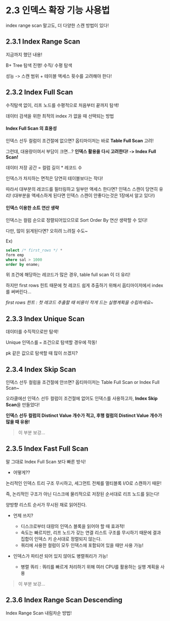 # 2.3 인덱스 확장 기능 사용법

index range scan 말고도, 더 다양한 스캔 방법이 있다!



## 2.3.1 Index Range Scan

지금까지 했던 내용!

B+ Tree 탐색 진행! 수직/ 수평 탐색

성능 -> 스캔 범위 + 테이블 액세스 횟수를 고려해야 한다!



## 2.3.2 Index Full Scan

수직탐색 없이, 리프 노드를 수평적으로 처음부터 끝까지 탐색!

데이터 검색을 위한 최적의 index 가 없을 때 선택되는 방법



#### Index Full Scan 의 효용성

인덱스 선두 컬럼이 조건절에 없으면? 옵티마이저는 바로 **Table Full Scan** 고려!

그런데, 대용량이여서 부담이 크면...?
**인덱스 활용을 다시 고려한다! -> Index Full Scan!**

데이터 저장 공간 = 컬럼 길이 * 레코드 수

인덱스가 차지하는 면적은 당연히 테이블보다는 작다!

따라서 대부분의 레코드를 필터링하고 일부만 액세스 한다면? 인덱스 스캔이 당연히 유리!
(대부분을 액세스하게 된다면 인덱스 스캔이 안좋다는것은 1장에서 알고 있다!)



#### 인덱스 이용한 소트 연산 생략

인덱스는 컬럼 순으로 정렬되어있으므로 Sort Order By 연산 생략할 수 있다!

다만, 많이 읽게된다면? 오히려 느려질 수도~

Ex)

```sql
select /* first_rows */ *
form emp
where sal > 1000
order by ename;
```

위 조건에 해당하는 레코드가 많은 경우, table full scan 이 더 유리!

하지만 first rows 힌트 때문에 첫 레코드 쉽게 추출하기 위해서 옵티마이저에서 index 를 써버린다...

*first rows 힌트 : 첫 레코드 추출할 때 비용이 적게 드는 실행계획을 수립하세요~*



## 2.3.3 Index Unique Scan

데이터를 수직적으로만 탐색!

Unique 인덱스를 `=` 조건으로 탐색할 경우에 작동!

pk 같은 값으로 탐색할 때 많이 쓰겠지?



## 2.3.4 Index Skip Scan

인덱스 선두 컬럼을 조건절에 안쓰면? 옵티마이저는 Table Full Scan or Index Full Scan~

오라클에선 인덱스 선두 컬럼이 조건절에 없어도 인덱스를 사용하고자, 
**Index Skip Scan**을 만들었다!

**인덱스 선두 컬럼의 Distinct Value  개수가 적고, 후행 컬럼의 Distinct Value 개수가 많을 때 유용!**



>  이 부분 보강...



## 2.3.5 Index Fast Full Scan

말 그대로 Index Full Scan 보다 빠른 방식!

- 어떻게??

논리적인 인덱스 트리 구조 무시하고, 세그먼트 전체를 멀티블록 I/O로 스캔하기 때문!

즉, 논리적인 구조가 아닌 디스크에 물리적으로 저장된 순서대로 리프 노드를 읽는다!

양방향 리스트 순서가 무시된 채로 읽어진다.



- 언제 쓰지?
  - 디스크로부터 대량의 인덱스 블록을 읽어야 할 때 효과적!
  - 속도는 빠르지만, 리프 노드가 갖는 연결 리스트 구조를 무시하기 때문에 결과 집합이 인덱스 키 순서대로 정렬되지 않는다.
  - 쿼리에 사용한 컬럼이 모두 인덱스에 포함되어 있을 때만 사용 가능!

- 인덱스가 파티션 되어 있지 않아도 병렬쿼리가 가능!
  - 병렬 쿼리 : 쿼리를 빠르게 처리하기 위해 여러 CPU를 활용하는 실행 계획을 사용

> 이 부분 보강...



## 2.3.6 Index Range Scan Descending

Index Range Scan 내림차순 방법!



